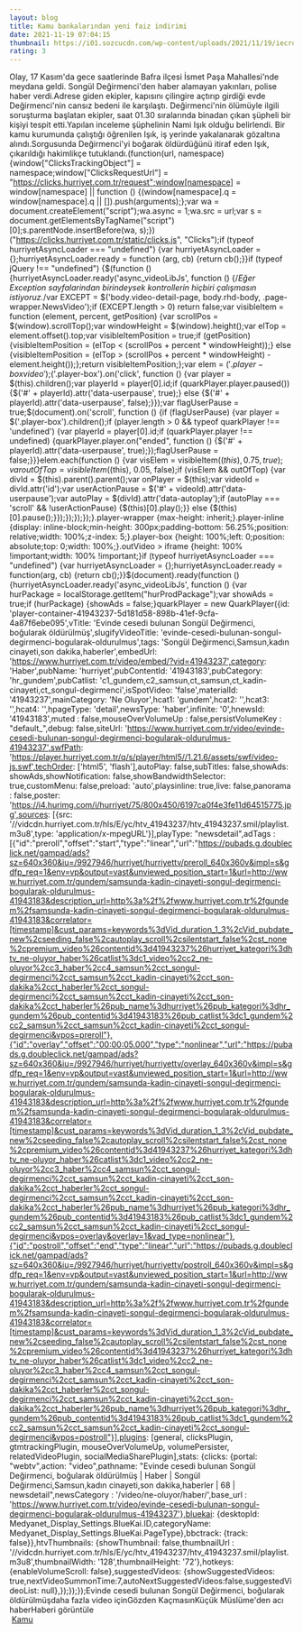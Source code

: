 ```yaml
--- 
layout: blog
title: Kamu bankalarından yeni faiz indirimi
date: 2021-11-19 07:04:15
thumbnail: https://i01.sozcucdn.com/wp-content/uploads/2021/11/19/iecrop/bankaicfoto-1_16_9_1587374606_16_9_1605092228_16_9_1606986335_16_9_1622720193_16_9_1624969334_16_9_1625727814_16_9_1637305448-670x371.jpg
rating: 3
---
```

Olay, 17 Kasım'da gece saatlerinde Bafra ilçesi İsmet Paşa Mahallesi'nde meydana geldi. Songül Değirmenci'den haber alamayan yakınları, polise haber verdi.Adrese giden ekipler, kapısını çilingire açtırıp girdiği evde Değirmenci'nin cansız bedeni ile karşılaştı. Değirmenci'nin ölümüyle ilgili soruşturma başlatan ekipler, saat 01.30 sıralarında binadan çıkan şüpheli bir kişiyi tespit etti.Yapılan inceleme şüphelinin Nami Işık olduğu belirlendi. Bir kamu kurumunda çalıştığı öğrenilen Işık, iş yerinde yakalanarak gözaltına alındı.Sorgusunda Değirmenci'yi boğarak öldürdüğünü itiraf eden Işık, çıkarıldığı hakimlikçe tutuklandı.(function(url, namespace) {window["ClicksTrackingObject"] = namespace;window["ClicksRequestUrl"] = "https://clicks.hurriyet.com.tr/request";window[namespace] = window[namespace] || function () {(window[namespace].q = window[namespace].q || []).push(arguments);};var wa = document.createElement("script");wa.async = 1;wa.src = url;var s = document.getElementsByTagName("script")[0];s.parentNode.insertBefore(wa, s);})("https://clicks.hurriyet.com.tr/static/clicks.js", "Clicks");if (typeof hurriyetAsyncLoader === "undefined") {var hurriyetAsyncLoader = {};hurriyetAsyncLoader.ready = function (arg, cb) {return cb();}}if (typeof jQuery !== "undefined") {$(function () {hurriyetAsyncLoader.ready('async_videoLibJs', function () {/*Eğer Exception sayfalarindan birindeysek kontrollerin hiçbiri çalışmasın istiyoruz.*/var EXCEPT = $('body.video-detail-page, body.rhd-body, .page-wrapper.NewsVideo');if (EXCEPT.length > 0) return false;var visibleItem = function (element, percent, getPosition) {var scrollPos = $(window).scrollTop();var windowHeight = $(window).height();var elTop = element.offset().top;var visibleItemPosition = true;if (getPosition) {visibleItemPosition = (elTop < (scrollPos + percent * windowHeight));} else {visibleItemPosition = (elTop > (scrollPos + percent * windowHeight) - element.height());};return visibleItemPosition;};var elem = $('.player-box video');$('.player-box').on('click', function () {var player = $(this).children();var playerId = player[0].id;if (quarkPlayer.player.paused()) {$('#' + playerId).attr('data-userpause', true);} else {$('#' + playerId).attr('data-userpause', false);}});var flagUserPause = true;$(document).on('scroll', function () {if (flagUserPause) {var player = $('.player-box').children();if (player.length > 0 && typeof quarkPlayer !== 'undefined') {var playerId = player[0].id;if (quarkPlayer.player !== undefined) {quarkPlayer.player.on("ended", function () {$('#' + playerId).attr('data-userpause', true);});flagUserPause = false;}}}elem.each(function () {var visElem = visibleItem($(this), 0.75, true);var outOfTop = visibleItem($(this), 0.05, false);if (visElem && outOfTop) {var divId = $(this).parent().parent();var onPlayer = $(this);var videoId = divId.attr('id');var userActionPause = $('#' + videoId).attr('data-userpause');var autoPlay = $(divId).attr('data-autoplay');if (autoPlay === 'scroll' && !userActionPause) {$(this)[0].play();}} else {$(this)[0].pause();}});});});});}.player-wrapper {max-height: inherit;}.player-inline {display: inline-block;min-height: 300px;padding-bottom: 56.25%;position: relative;width: 100%;z-index: 5;}.player-box {height: 100%;left: 0;position: absolute;top: 0;width: 100%;}.outVideo > iframe {height: 100% !important;width: 100% !important;}if (typeof hurriyetAsyncLoader === "undefined") {var hurriyetAsyncLoader = {};hurriyetAsyncLoader.ready = function(arg, cb) {return cb();}}$(document).ready(function () {hurriyetAsyncLoader.ready('async_videoLibJs', function () {var hurPackage = localStorage.getItem("hurProdPackage");var showAds = true;if (hurPackage) {showAds = false;}quarkPlayer = new QuarkPlayer({id: 'player-container-41943237-5d181d58-898b-41ef-9cfa-4a87f6ebe095',vTitle: 'Evinde cesedi bulunan Songül Değirmenci, boğularak öldürülmüş',slugifyVideoTitle: 'evinde-cesedi-bulunan-songul-degirmenci-bogularak-oldurulmus',tags: 'Songül Değirmenci,Samsun,kadın cinayeti,son dakika,haberler',embedUrl: 'https://www.hurriyet.com.tr/video/embed/?vid=41943237',category: 'Haber',pubName: 'hurriyet',pubContentId: '41943183',pubCategory: 'hr_gundem',pubCatlist: 'c1_gundem,c2_samsun,ct_samsun,ct_kadin-cinayeti,ct_songul-degirmenci',isSpotVideo: 'false',materialId: '41943237',mainCategory: 'Ne Oluyor',hcat1: 'gundem',hcat2: '',hcat3: '',hcat4: '',hpageType: 'detail',newsType: 'haber',infinite: '0',hnewsId: '41943183',muted : false,mouseOverVolumeUp : false,persistVolumeKey : "default_",debug: false,siteUrl: 'https://www.hurriyet.com.tr/video/evinde-cesedi-bulunan-songul-degirmenci-bogularak-oldurulmus-41943237',swfPath: 'https://player.hurriyet.com.tr/q/s/player/html5//1.21.6/assets/swf/video-js.swf',techOrder: ['html5', 'flash'],autoPlay: false,subTitles: false,showAds: showAds,showNotification: false,showBandwidthSelector: true,customMenu: false,preload: 'auto',playsinline: true,live: false,panorama : false,poster: 'https://i4.hurimg.com/i/hurriyet/75/800x450/6197ca0f4e3fe11d64515775.jpg',sources: [{src: '//vidcdn.hurriyet.com.tr/hls/E/yc/htv_41943237/htv_41943237.smil/playlist.m3u8',type: 'application/x-mpegURL'}],playType: "newsdetail",adTags : [{"id":"preroll","offset":"start","type":"linear","url":"https://pubads.g.doubleclick.net/gampad/ads?sz=640x360&iu=/9927946/hurriyet/hurriyettv/preroll_640x360v&impl=s&gdfp_req=1&env=vp&output=vast&unviewed_position_start=1&url=http://www.hurriyet.com.tr/gundem/samsunda-kadin-cinayeti-songul-degirmenci-bogularak-oldurulmus-41943183&description_url=http%3a%2f%2fwww.hurriyet.com.tr%2fgundem%2fsamsunda-kadin-cinayeti-songul-degirmenci-bogularak-oldurulmus-41943183&correlator=[timestamp]&cust_params=keywords%3dVid_duration_1_3%2cVid_pubdate_new%2cseeding_false%2cautoplay_scroll%2csilentstart_false%2cst_none%2cpremium_video%26contentid%3d41943237%26hurriyet_kategori%3dhtv_ne-oluyor_haber%26catlist%3dc1_video%2cc2_ne-oluyor%2cc3_haber%2cc4_samsun%2cct_songul-degirmenci%2cct_samsun%2cct_kadin-cinayeti%2cct_son-dakika%2cct_haberler%2cct_songul-degirmenci%2cct_samsun%2cct_kadin-cinayeti%2cct_son-dakika%2cct_haberler%26pub_name%3dhurriyet%26pub_kategori%3dhr_gundem%26pub_contentid%3d41943183%26pub_catlist%3dc1_gundem%2cc2_samsun%2cct_samsun%2cct_kadin-cinayeti%2cct_songul-degirmenci&vpos=preroll"},{"id":"overlay","offset":"00:00:05.000","type":"nonlinear","url":"https://pubads.g.doubleclick.net/gampad/ads?sz=640x360&iu=/9927946/hurriyet/hurriyettv/overlay_640x360v&impl=s&gdfp_req=1&env=vp&output=vast&unviewed_position_start=1&url=http://www.hurriyet.com.tr/gundem/samsunda-kadin-cinayeti-songul-degirmenci-bogularak-oldurulmus-41943183&description_url=http%3a%2f%2fwww.hurriyet.com.tr%2fgundem%2fsamsunda-kadin-cinayeti-songul-degirmenci-bogularak-oldurulmus-41943183&correlator=[timestamp]&cust_params=keywords%3dVid_duration_1_3%2cVid_pubdate_new%2cseeding_false%2cautoplay_scroll%2csilentstart_false%2cst_none%2cpremium_video%26contentid%3d41943237%26hurriyet_kategori%3dhtv_ne-oluyor_haber%26catlist%3dc1_video%2cc2_ne-oluyor%2cc3_haber%2cc4_samsun%2cct_songul-degirmenci%2cct_samsun%2cct_kadin-cinayeti%2cct_son-dakika%2cct_haberler%2cct_songul-degirmenci%2cct_samsun%2cct_kadin-cinayeti%2cct_son-dakika%2cct_haberler%26pub_name%3dhurriyet%26pub_kategori%3dhr_gundem%26pub_contentid%3d41943183%26pub_catlist%3dc1_gundem%2cc2_samsun%2cct_samsun%2cct_kadin-cinayeti%2cct_songul-degirmenci&vpos=overlay&overlay=1&vad_type=nonlinear"},{"id":"postroll","offset":"end","type":"linear","url":"https://pubads.g.doubleclick.net/gampad/ads?sz=640x360&iu=/9927946/hurriyet/hurriyettv/postroll_640x360v&impl=s&gdfp_req=1&env=vp&output=vast&unviewed_position_start=1&url=http://www.hurriyet.com.tr/gundem/samsunda-kadin-cinayeti-songul-degirmenci-bogularak-oldurulmus-41943183&description_url=http%3a%2f%2fwww.hurriyet.com.tr%2fgundem%2fsamsunda-kadin-cinayeti-songul-degirmenci-bogularak-oldurulmus-41943183&correlator=[timestamp]&cust_params=keywords%3dVid_duration_1_3%2cVid_pubdate_new%2cseeding_false%2cautoplay_scroll%2csilentstart_false%2cst_none%2cpremium_video%26contentid%3d41943237%26hurriyet_kategori%3dhtv_ne-oluyor_haber%26catlist%3dc1_video%2cc2_ne-oluyor%2cc3_haber%2cc4_samsun%2cct_songul-degirmenci%2cct_samsun%2cct_kadin-cinayeti%2cct_son-dakika%2cct_haberler%2cct_songul-degirmenci%2cct_samsun%2cct_kadin-cinayeti%2cct_son-dakika%2cct_haberler%26pub_name%3dhurriyet%26pub_kategori%3dhr_gundem%26pub_contentid%3d41943183%26pub_catlist%3dc1_gundem%2cc2_samsun%2cct_samsun%2cct_kadin-cinayeti%2cct_songul-degirmenci&vpos=postroll"}],plugins: [general, clicksPlugin, gtmtrackingPlugin, mouseOverVolumeUp, volumePersister, relatedVideoPlugin, socialMediaSharePlugin],stats: {clicks: {portal: "webtv",action: "video",pathname: "Evinde cesedi bulunan Songül Değirmenci, boğularak öldürülmüş | Haber | Songül Değirmenci,Samsun,kadın cinayeti,son dakika,haberler | 68 | newsdetail",newsCategory : '/video/ne-oluyor/haber/',base_url : 'https://www.hurriyet.com.tr/video/evinde-cesedi-bulunan-songul-degirmenci-bogularak-oldurulmus-41943237'},bluekai: {desktopId: Medyanet_Display_Settings.BlueKai.ID,categoryName: Medyanet_Display_Settings.BlueKai.PageType},bbctrack: {track: false}},htvThumbnails: {showThumbnail: false,thumbnailUrl : '//vidcdn.hurriyet.com.tr/hls/E/yc/htv_41943237/htv_41943237.smil/playlist.m3u8',thumbnailWidth: '128',thumbnailHeight: '72'},hotkeys: {enableVolumeScroll: false},suggestedVideos: {showSuggestedVideos: true,nextVideoSummonTime:7,autoNextSuggestedVideos:false,suggestedVideoList: null},});});});Evinde cesedi bulunan Songül Değirmenci, boğularak öldürülmüşdaha fazla video içinGözden KaçmasınKüçük Müslüme'den acı haberHaberi görüntüle</br>&nbsp;<a href="">Kamu</a>